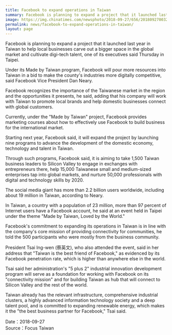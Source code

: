 ```yaml
---
title: Facebook to expand operations in Taiwan
summary: Facebook is planning to expand a project that it launched last year in Taiwan to help local businesses carve out a bigger space in the global market and cultivate digi-tech talent, one of its executives said Thursday in Taipei.
image: https://img.chinatimes.com/newsphoto/2018-09-27/656/20180927003227.jpg
permalink: news/facebook-to-expand-operations-in-taiwan/
layout: page
---
```

Facebook is planning to expand a project that it launched last year in Taiwan to help local businesses carve out a bigger space in the global market and cultivate digi-tech talent, one of its executives said Thursday in Taipei.

Under its Made by Taiwan program, Facebook will pour more resources into Taiwan in a bid to make the county's industries more digitally competitive, said Facebook Vice President Dan Neary.

Facebook recognizes the importance of the Taiwanese market in the region and the opportunities it presents, he said, adding that his company will work with Taiwan to promote local brands and help domestic businesses connect with global customers.

Currently, under the "Made by Taiwan" project, Facebook provides marketing courses about how to effectively use Facebook to build business for the international market.

Starting next year, Facebook said, it will expand the project by launching nine programs to advance the development of the domestic economy, technology and talent in Taiwan.

Through such programs, Facebook said, it is aiming to take 1,500 Taiwan business leaders to Silicon Valley to engage in exchanges with entrepreneurs there, help 15,000 Taiwanese small and medium-sized enterprises tap into global markets, and nurture 50,000 professionals with digital and technology skills by 2020.

The social media giant has more than 2.2 billion users worldwide, including about 19 million in Taiwan, according to Neary.

In Taiwan, a country with a population of 23 million, more than 97 percent of Internet users have a Facebook account, he said at an event held in Taipei under the theme "Made by Taiwan, Loved by the World."

Facebook's commitment to expanding its operations in Taiwan is in line with the company's core mission of providing connectivity for communities, he told the 500 participants who were mostly from the business community.

President Tsai Ing-wen (蔡英文), who also attended the event, said in her address that "Taiwan is the best friend of Facebook," as evidenced by its Facebook penetration rate, which is higher than anywhere else in the world.

Tsai said her administration's "5 plus 2" industrial innovation development program will serve as a foundation for working with Facebook on its "connectivity mission" and for building Taiwan as hub that will connect to Silicon Valley and the rest of the world.

Taiwan already has the relevant infrastructure, comprehensive industrial clusters, a highly advanced information technology society and a deep talent pool, and is committed to expanding renewable energy, which makes it the "the best business partner for Facebook," Tsai said. 

Date：2018-09-27
<br/>
Source：Focus Taiwan
